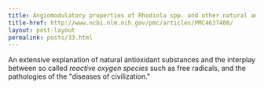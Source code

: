 ```yaml
---
title: Angiomodulatory properties of Rhodiola spp. and other natural antioxidants
title-href: http://www.ncbi.nlm.nih.gov/pmc/articles/PMC4637400/
layout: post-layout
permalink: posts/33.html
---
```


An extensive explanation of natural antioxidant substances and the interplay between so called _reactive oxygen species_ such as free radicals, and the pathologies of the "diseases of civilization."